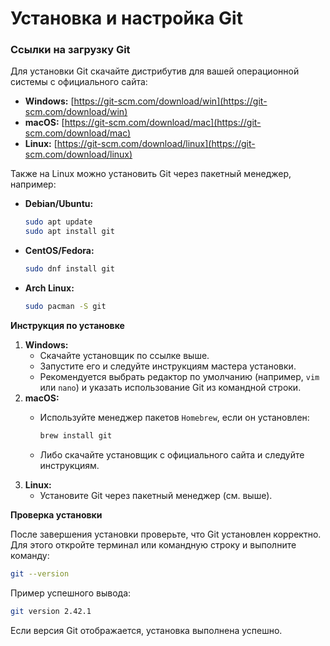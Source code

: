 # Установка и настройка Git

### **Ссылки на загрузку Git**

Для установки Git скачайте дистрибутив для вашей операционной системы с официального сайта:

* **Windows:** [https://git-scm.com/download/win](https://git-scm.com/download/win)
* **macOS:** [https://git-scm.com/download/mac](https://git-scm.com/download/mac)
* **Linux:** [https://git-scm.com/download/linux](https://git-scm.com/download/linux)

Также на Linux можно установить Git через пакетный менеджер, например:

*   **Debian/Ubuntu:**

    ```bash
    sudo apt update
    sudo apt install git
    ```
*   **CentOS/Fedora:**

    ```bash
    sudo dnf install git
    ```
*   **Arch Linux:**

    ```bash
    sudo pacman -S git
    ```

**Инструкция по установке**

1. **Windows:**
   * Скачайте установщик по ссылке выше.
   * Запустите его и следуйте инструкциям мастера установки.
   * Рекомендуется выбрать редактор по умолчанию (например, `vim` или `nano`) и указать использование Git из командной строки.
2. **macOS:**
   *   Используйте менеджер пакетов `Homebrew`, если он установлен:

       ```bash
       brew install git
       ```
   * Либо скачайте установщик с официального сайта и следуйте инструкциям.
3. **Linux:**
   * Установите Git через пакетный менеджер (см. выше).

**Проверка установки**

После завершения установки проверьте, что Git установлен корректно. Для этого откройте терминал или командную строку и выполните команду:

```bash
git --version
```

Пример успешного вывода:

```bash
git version 2.42.1
```

Если версия Git отображается, установка выполнена успешно.
